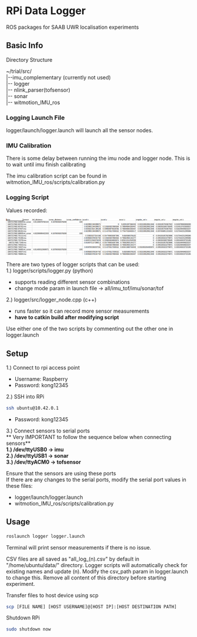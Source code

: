 # RPi Data Logger

ROS packages for SAAB UWR localisation experiments

## Basic Info
Directory Structure

~/trial/src/ <br>
|--imu_complementary (currently not used) <br>
|-- logger <br>
|-- nlink_parser(tofsensor) <br>
|-- sonar <br>
|-- witmotion_IMU_ros <br>

### Logging Launch File
logger/launch/logger.launch will launch all the sensor nodes. 

### IMU Calibration
There is some delay between running the imu node and logger node. This is to wait until imu finish calibrating <br>

The imu calibration script can be found in witmotion_IMU_ros/scripts/calibration.py <br>

### Logging Script
Values recorded:

![Alt text](cpp_logger.png?raw=true "Sample File")

There are two types of logger scripts that can be used:<br>
1.) logger/scripts/logger.py (python)
- supports reading different sensor combinations
- change mode param in launch file -> all/imu_tof/imu/sonar/tof

2.) logger/src/logger_node.cpp (c++)
- runs faster so it can record more sensor measurements
- **have to catkin build after modifying script**

Use either one of the two scripts by commenting out the other one in logger.launch

## Setup
1.) Connect to rpi access point
- Username: Raspberry
- Password: kong12345

2.) SSH into RPi
```bash
ssh ubuntu@10.42.0.1
```
- Password: kong12345

3.) Connect sensors to serial ports <br>
** Very IMPORTANT to follow the sequence below when connecting sensors** <br>
**1.) /dev/ttyUSB0 -> imu** <br>
**2.) /dev/ttyUSB1 -> sonar** <br>
**3.) /dev/ttyACM0 -> tofsensor** <br>

Ensure that the sensors are using these ports <br>
If there are any changes to the serial ports, modify the serial port values in these files: <br>
- logger/launch/logger.launch
- witmotion_IMU_ros/scripts/calibration.py

## Usage

```bash
roslaunch logger logger.launch
```

Terminal will print sensor measurements if there is no issue. <br>

CSV files are all saved as "all_log_(n).csv" by default in "/home/ubuntu/data/" directory. Logger scripts will automatically check for existing names and update (n). Modify the csv_path param in logger.launch to change this. Remove all content of this directory before starting experiment. <br>

Transfer files to host device using scp 
```bash
scp [FILE NAME] [HOST USERNAME]@[HOST IP]:[HOST DESTINATION PATH]
```

Shutdown RPi
```bash
sudo shutdown now
```

